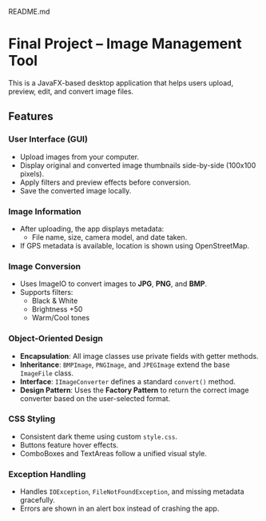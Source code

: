 README.md
# Final Project – Image Management Tool

This is a JavaFX-based desktop application that helps users upload, preview, edit, and convert image files.

## Features

### User Interface (GUI)
- Upload images from your computer.
- Display original and converted image thumbnails side-by-side (100x100 pixels).
- Apply filters and preview effects before conversion.
- Save the converted image locally.

### Image Information
- After uploading, the app displays metadata:
  - File name, size, camera model, and date taken.
- If GPS metadata is available, location is shown using OpenStreetMap.

### Image Conversion
- Uses ImageIO to convert images to **JPG**, **PNG**, and **BMP**.
- Supports filters:
  - Black & White
  - Brightness +50
  - Warm/Cool tones

### Object-Oriented Design
- **Encapsulation**: All image classes use private fields with getter methods.
- **Inheritance**: `BMPImage`, `PNGImage`, and `JPEGImage` extend the base `ImageFile` class.
- **Interface**: `IImageConverter` defines a standard `convert()` method.
- **Design Pattern**: Uses the **Factory Pattern** to return the correct image converter based on the user-selected format.

### CSS Styling
- Consistent dark theme using custom `style.css`.
- Buttons feature hover effects.
- ComboBoxes and TextAreas follow a unified visual style.

### Exception Handling
- Handles `IOException`, `FileNotFoundException`, and missing metadata gracefully.
- Errors are shown in an alert box instead of crashing the app.

